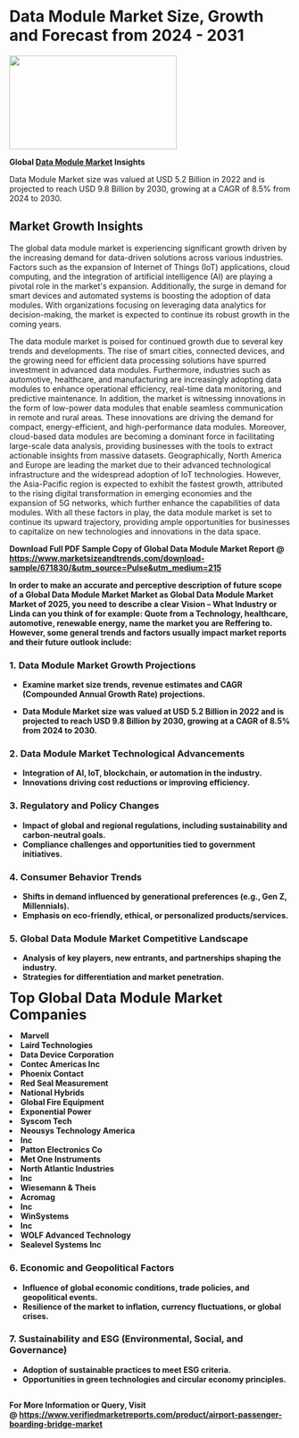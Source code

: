 <H1>Data Module Market Size, Growth and Forecast from 2024 - 2031</H1><img class="aligncenter size-medium wp-image-584254" src="https://thirdeyenews.in/wp-content/uploads/2024/09/Global-Market-Research-300x168.jpeg" alt="" width="300" height="168" /><p><strong>Global&nbsp;<a href="https://www.marketsizeandtrends.com/download-sample/671830/&amp;utm_source=Pulse&amp;utm_medium=215">Data Module Market</a> Insights</strong></p><p>Data Module Market size was valued at USD 5.2 Billion in 2022 and is projected to reach USD 9.8 Billion by 2030, growing at a CAGR of 8.5% from 2024 to 2030.</p><p><h2>Market Growth Insights</h2> <p>The global data module market is experiencing significant growth driven by the increasing demand for data-driven solutions across various industries. Factors such as the expansion of Internet of Things (IoT) applications, cloud computing, and the integration of artificial intelligence (AI) are playing a pivotal role in the market's expansion. Additionally, the surge in demand for smart devices and automated systems is boosting the adoption of data modules. With organizations focusing on leveraging data analytics for decision-making, the market is expected to continue its robust growth in the coming years.</p> <p><strong></strong></p> <p>The data module market is poised for continued growth due to several key trends and developments. The rise of smart cities, connected devices, and the growing need for efficient data processing solutions have spurred investment in advanced data modules. Furthermore, industries such as automotive, healthcare, and manufacturing are increasingly adopting data modules to enhance operational efficiency, real-time data monitoring, and predictive maintenance. In addition, the market is witnessing innovations in the form of low-power data modules that enable seamless communication in remote and rural areas. These innovations are driving the demand for compact, energy-efficient, and high-performance data modules. Moreover, cloud-based data modules are becoming a dominant force in facilitating large-scale data analysis, providing businesses with the tools to extract actionable insights from massive datasets. Geographically, North America and Europe are leading the market due to their advanced technological infrastructure and the widespread adoption of IoT technologies. However, the Asia-Pacific region is expected to exhibit the fastest growth, attributed to the rising digital transformation in emerging economies and the expansion of 5G networks, which further enhance the capabilities of data modules. With all these factors in play, the data module market is set to continue its upward trajectory, providing ample opportunities for businesses to capitalize on new technologies and innovations in the data space.</p> <p><strong></p><p><span class=""><strong>Download Full PDF Sample Copy of Global Data Module Market Report</strong> @ <a href="https://www.marketsizeandtrends.com/download-sample/671830/&amp;utm_source=Pulse&amp;utm_medium=215" target="_blank">https://www.marketsizeandtrends.com/download-sample/671830/&amp;utm_source=Pulse&amp;utm_medium=215</a></span></p><p>In order to make an accurate and perceptive description of future scope of a Global&nbsp;Data Module Market Market as Global&nbsp;Data Module Market Market of 2025, you need to describe a clear Vision &ndash; What Industry or Linda can you think of for example: Quote from a Technology, healthcare, automotive, renewable energy, name the market you are Reffering to. However, some general trends and factors usually impact market reports and their future outlook include:</p><h3>1.&nbsp;<strong>Data Module Market Growth Projections</strong></h3><ul><li>Examine market size trends, revenue estimates and CAGR (Compounded Annual Growth Rate) projections.</li><li><p>Data Module Market size was valued at USD 5.2 Billion in 2022 and is projected to reach USD 9.8 Billion by 2030, growing at a CAGR of 8.5% from 2024 to 2030.</p></li></ul><h3>2.&nbsp;<strong>Data Module Market Technological Advancements</strong></h3><ul><li>Integration of AI, IoT, blockchain, or automation in the industry.</li><li>Innovations driving cost reductions or improving efficiency.</li></ul><h3>3.&nbsp;<strong>Regulatory and Policy Changes</strong></h3><ul><li>Impact of global and regional regulations, including sustainability and carbon-neutral goals.</li><li>Compliance challenges and opportunities tied to government initiatives.</li></ul><h3>4.&nbsp;<strong>Consumer Behavior Trends</strong></h3><ul><li>Shifts in demand influenced by generational preferences (e.g., Gen Z, Millennials).</li><li>Emphasis on eco-friendly, ethical, or personalized products/services.</li></ul><h3>5.&nbsp;<strong>Global Data Module Market Competitive Landscape</strong></h3><ul><li>Analysis of key players, new entrants, and partnerships shaping the industry.</li><li>Strategies for differentiation and market penetration.</li></ul><p data-pm-slice="1 1 []"><span style="color: inherit; font-family: inherit; font-size: 25px;">Top Global Data Module Market Companies</span></p><div class="" data-test-id=""><p><li>Marvell</li><li> Laird Technologies</li><li> Data Device Corporation</li><li> Contec Americas Inc</li><li> Phoenix Contact</li><li> Red Seal Measurement</li><li> National Hybrids</li><li> Global Fire Equipment</li><li> Exponential Power</li><li> Syscom Tech</li><li> Neousys Technology America</li><li> Inc</li><li> Patton Electronics Co</li><li> Met One Instruments</li><li> North Atlantic Industries</li><li> Inc</li><li> Wiesemann & Theis</li><li> Acromag</li><li> Inc</li><li> WinSystems</li><li> Inc</li><li> WOLF Advanced Technology</li><li> Sealevel Systems Inc</li></p></div><h3>6.&nbsp;<strong>Economic and Geopolitical Factors</strong></h3><ul><li>Influence of global economic conditions, trade policies, and geopolitical events.</li><li>Resilience of the market to inflation, currency fluctuations, or global crises.</li></ul><h3>7.&nbsp;<strong>Sustainability and ESG (Environmental, Social, and Governance)</strong></h3><ul><li>Adoption of sustainable practices to meet ESG criteria.</li><li>Opportunities in green technologies and circular economy principles.</li></ul><h2><strong style="font-size: 14px;">For More Information or Query, Visit @&nbsp;</strong><a style="background-color: #ffffff; font-size: 14px;" href="https://www.marketsizeandtrends.com/report/data-module-market/" target="_blank">https://www.verifiedmarketreports.com/product/airport-passenger-boarding-bridge-market</a></h2>
